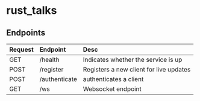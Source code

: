 # rust_talks

## Endpoints

| Request | Endpoint           | Desc                                    |
| :------ | :----------------- | :-------------------------------------- |
| GET     | /health            | Indicates whether the service is up     |
| POST    | /register          | Registers a new client for live updates |
| POST    | /authenticate      | authenticates a client                  |
| GET     | /ws                | Websocket endpoint                      |